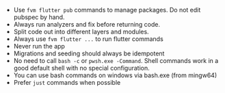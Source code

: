 * Use `fvm flutter pub` commands to manage packages. Do not edit pubspec by hand.
* Always run analyzers and fix before returning code.
* Split code out into different layers and modules.
* Always use `fvm flutter ...` to run flutter commands
* Never run the app
* Migrations and seeding should always be idempotent
* No need to call `bash -c` or `pwsh.exe -Command`. Shell commands work in a good default shell with no special configuration.
* You can use bash commands on windows via bash.exe (from mingw64)
* Prefer `just` commands when possible
